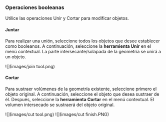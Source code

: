 ### Operaciones booleanas
Utilice las operaciones Unir y Cortar para modificar objetos.

#### Juntar
Para realizar una unión, seleccione todos los objetos que desee establecer como booleanos. A continuación, seleccione la **herramienta Unir** en el menú contextual. La parte intersecante/solapada de la geometría se unirá a un objeto.

![](images/join tool.png)

#### Cortar
Para sustraer volúmenes de la geometría existente, seleccione primero el objeto original. A continuación, seleccione el objeto que desea sustraer de él. Después, seleccione la **herramienta Cortar** en el menú contextual. El volumen intersecado se sustraerá del objeto original.

![](images/cut tool.png)
![](images/cut finish.PNG)


